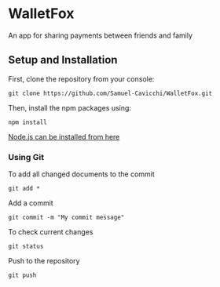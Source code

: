 # WalletFox
An app for sharing payments between friends and family

## Setup and Installation

First, clone the repository from your console:
```
git clone https://github.com/Samuel-Cavicchi/WalletFox.git
```

Then, install the npm packages using:
```
npm install
```

[Node.js can be installed from here](https://nodejs.org/en/download/)

### Using Git

To add all changed documents to the commit
```
git add *
```

Add a commit
```
git commit -m "My commit message"
```

To check current changes
```
git status
```

Push to the repository
```
git push
```

